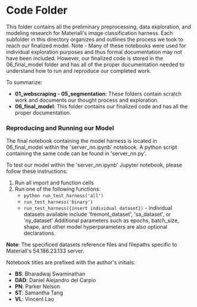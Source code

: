 # Code Folder

This folder contains all the preliminary preprocessing, data exploration, and modeling research for Materiall's image classification harness. Each subfolder in this directory organizes and outlines the process we took to reach our finalized model. Note - Many of these notebooks were used for individual exploration purposes and thus formal documentation may not have been included. However, our finalized code is stored in the 06_final_model folder and has all of the proper documentation needed to understand how to run and reproduce our completed work. 

To summarize: 
- **01_webscraping - 05_segmentation**: These folders contain scratch work and documents our thought process and exploration. 
- **06_final_model**: This folder contains our finalized code and has all the proper documentation. 


### Reproducing and Running our Model
The final notebook containing the model harness is located in 06_final_model within the 'server_nn.ipynb' notebook. A python script containing the same code can be found in 'server_nn.py'. 

To test our model within the 'server_nn.ipynb' Jupyter notebook, please follow these instructions:
1. Run all import and function cells
2. Run one of the following functions: 
	- ```python run_test_harness('all')```
	- ```run_test_harness('binary')```
	- ```run_test_harness({insert individual dataset})``` - individual datasets available include 'fremont_dataset', 'sa_dataset', or 'ny_dataset'
	Additional parameters such as epochs, batch_size, shape, and other model hyperparameters are also optional declarations.

**Note**: The specificed datasets reference files and filepaths specific to Materiall's 54.186.23.133 server. 


Notebook titles are prefixed with the author's initials: 
- **BS**: Bharadwaj Swaminathan
- **DAD**: Daniel Alejandro del Carpio
- **PN**: Parker Nelson
- **ST**: Samantha Tang
- **VL**: Vincent Lao
